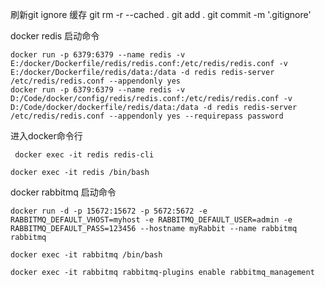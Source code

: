 刷新git ignore 缓存
git rm -r --cached .
git add .
git commit -m '.gitignore'

docker redis 启动命令

```shell
docker run -p 6379:6379 --name redis -v E:/docker/Dockerfile/redis/redis.conf:/etc/redis/redis.conf -v E:/docker/Dockerfile/redis/data:/data -d redis redis-server /etc/redis/redis.conf --appendonly yes
docker run -p 6379:6379 --name redis -v D:/Code/docker/config/redis/redis.conf:/etc/redis/redis.conf -v D:/Code/docker/dockerfile/redis/data:/data -d redis redis-server /etc/redis/redis.conf --appendonly yes --requirepass password

```
进入docker命令行
```shell
 docker exec -it redis redis-cli
```
```shell
docker exec -it redis /bin/bash
```

docker rabbitmq 启动命令

```shell
docker run -d -p 15672:15672 -p 5672:5672 -e RABBITMQ_DEFAULT_VHOST=myhost -e RABBITMQ_DEFAULT_USER=admin -e RABBITMQ_DEFAULT_PASS=123456 --hostname myRabbit --name rabbitmq rabbitmq
```
```shell
docker exec -it rabbitmq /bin/bash
```
```shell
docker exec -it rabbitmq rabbitmq-plugins enable rabbitmq_management
```